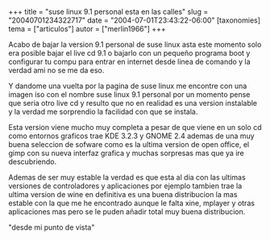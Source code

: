 +++
title = "suse linux 9.1 personal esta en las calles"
slug = "20040701234322717"
date = "2004-07-01T23:43:22-06:00"
[taxonomies]
tema = ["articulos"]
autor = ["merlin1966"]
+++

Acabo de bajar la version 9.1 personal de suse linux asta este momento
solo era posible bajar el live cd 9.1 o bajarlo con un pequeño programa
boot y configurar tu compu para entrar en internet desde linea de
comando y la verdad ami no se me da eso.

<!-- more -->
Y dandome una vuelta por la pagina de suse linux me encontre con una
imagen iso con el nombre suse linux 9.1 personal por un momento pense
que seria otro live cd y resulto que no en realidad es una version
instalable y la verdad me sorprendio la facilidad con que se instala.

Esta version viene mucho muy completa a pesar de que viene en un solo cd
como entornos graficos trae KDE 3.2.3 y GNOME 2.4 ademas de una muy
buena seleccion de sofware como es la ultima version de open office, el
gimp con su nueva interfaz grafica y muchas sorpresas mas que ya ire
descubriendo.

Ademas de ser muy estable la verdad es que esta al dia con las ultimas
versiones de controladores y aplicaciones por ejemplo tambien trae la
ultima version de wine en definitiva es una buena distribucion la mas
estable con la que me he encontrado aunque le falta xine, mplayer y
otras aplicaciones mas pero se le puden añadir total muy buena
distribucion.

&quot;desde mi punto de vista&quot;

